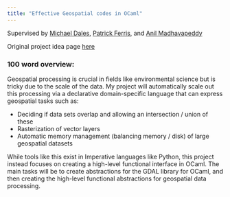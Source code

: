 ```yaml
---
title: "Effective Geospatial codes in OCaml"
---
```


Supervised by [Michael Dales](https://mynameismwd.org/), [Patrick Ferris](https://patrick.sirref.org/), and [Anil Madhavapeddy](https://anil.recoil.org/)

Original project idea page [here](https://anil.recoil.org/ideas/effective-geospatial-code/)

### 100 word overview:
Geospatial processing is crucial in fields like environmental science but is tricky due to the scale of the data. My project will automatically scale out this processing via a declarative domain-specific language that can express geospatial tasks such as:

- Deciding if data sets overlap and allowing an intersection / union of these
- Rasterization of vector layers
- Automatic memory management (balancing memory / disk) of large geospatial datasets

While tools like this exist in Imperative languages like Python, this project instead focuses on creating a high-level functional interface in OCaml. The main tasks will be to create abstractions for the GDAL library for OCaml, and then creating the high-level functional abstractions for geospatial data processing.
